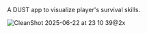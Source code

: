 A DUST app to visualize player's survival skills.

![CleanShot 2025-06-22 at 23 10 39@2x](https://github.com/user-attachments/assets/5bc33f1c-6fd5-45a3-a1f4-85ae37c997ef)
